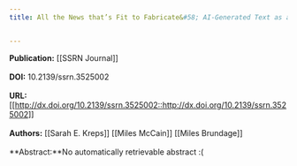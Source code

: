 ```yaml
---
title: All the News that’s Fit to Fabricate&#58; AI-Generated Text as a Tool of Media Misinformation


---
```


**Publication:** [[SSRN Journal]]<br><br>**DOI:** 10.2139/ssrn.3525002                                             
<br>**URL:**[[http://dx.doi.org/10.2139/ssrn.3525002::http://dx.doi.org/10.2139/ssrn.3525002]]<br><br>**Authors:** [[Sarah E. Kreps]] [[Miles McCain]] [[Miles Brundage]] <br><br>**Abstract:**No automatically retrievable abstract :(

